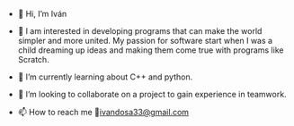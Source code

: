 - 👋 Hi, I’m Iván
- 👀 I am interested in developing programs that can make the world simpler and more united.  My passion for software start when I was a child dreaming up ideas and making them come true with programs like Scratch. 
- 🌱 I’m currently learning about C++ and python.
- 💞️ I’m looking to collaborate on a project to gain experience in teamwork.

- 📫 How to reach me 👀ivandosa33@gmail.com

<!---
AIVICODE/AIVICODE is a ✨ special ✨ repository because its `README.md` (this file) appears on your GitHub profile.
You can click the Preview link to take a look at your changes.
--->
